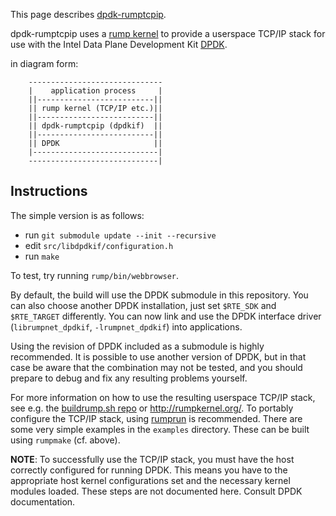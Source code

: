 This page describes [dpdk-rumptcpip](http://repo.rumpkernel.org/dpdk-rumptcpip).

dpdk-rumptcpip uses a [rump kernel](http://rumpkernel.org) to provide a
userspace TCP/IP stack for use with the Intel Data Plane Development Kit
[DPDK](http://dpdk.org/).

in diagram form:

        ------------------------------
        |    application process     |
        ||--------------------------||
        || rump kernel (TCP/IP etc.)||
        ||--------------------------||
        || dpdk-rumptcpip (dpdkif)  ||
        ||--------------------------||
        || DPDK                     ||
        |----------------------------|
        -----------------------------|


Instructions
------------

The simple version is as follows:

* run `git submodule update --init --recursive`
* edit `src/libdpdkif/configuration.h`
* run `make`

To test, try running `rump/bin/webbrowser`.

By default, the build will use the DPDK submodule in this repository.
You can also choose another DPDK installation, just set `$RTE_SDK` and
`$RTE_TARGET` differently.  You can now link and use the DPDK interface
driver (`librumpnet_dpdkif`, `-lrumpnet_dpdkif`) into applications.

Using the revision of DPDK included as a submodule is highly recommended.
It is possible to use another version of DPDK, but in that case be
aware that the combination may not be tested, and you should prepare to
debug and fix any resulting problems yourself.

For more information on how to use the resulting userspace TCP/IP stack,
see e.g. the [buildrump.sh repo](https://github.com/rumpkernel/buildrump.sh)
or http://rumpkernel.org/.  To portably configure the TCP/IP stack,
using [rumprun](https://github.com/rumpkernel/rumprun/) is recommended.
There are some very simple examples in the `examples` directory.  These
can be built using `rumpmake` (cf. above).

__NOTE__: To successfully use the TCP/IP stack, you must have the host correctly
configured for running DPDK.  This means you have to the appropriate host
kernel configurations set and the necessary kernel modules loaded.  These
steps are not documented here.  Consult DPDK documentation.

